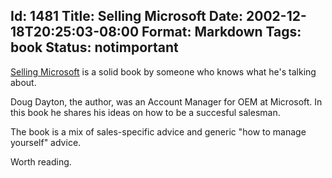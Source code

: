 Id: 1481
Title: Selling Microsoft
Date: 2002-12-18T20:25:03-08:00
Format: Markdown
Tags: book
Status: notimportant
--------------
[Selling Microsoft](http://www.amazon.com/exec/obidos/tg/detail/-/1580620523/) is
a solid book by someone who knows what he's talking about.

Doug Dayton, the author, was an Account Manager for OEM at Microsoft. In this book he shares his ideas on how to be a succesful salesman.

The book is a mix of sales-specific advice and generic "how to manage yourself" advice.

Worth reading.
